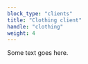 ```yaml
---
block_type: "clients"
title: "Clothing client"
handle: "clothing"
weight: 4
---
```


Some text goes here.
